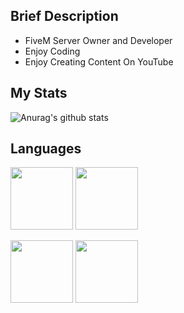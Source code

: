 ## Brief Description
- FiveM Server Owner and Developer 
- Enjoy Coding
- Enjoy Creating Content On YouTube

## My Stats

![Anurag's github stats](https://github-readme-stats.vercel.app/api?username=itswrath&show_icons=true&theme=react)

## Languages
<img src="https://cdn.jsdelivr.net/npm/programming-languages-logos/src/lua/lua.png" height="100"> <img src="https://cdn.jsdelivr.net/npm/programming-languages-logos/src/html/html.png" height="100">


<img src="https://cdn.jsdelivr.net/npm/programming-languages-logos/src/css/css.png" height="100">

<img src="https://cdn.jsdelivr.net/npm/programming-languages-logos/src/html/html.png" height="100">
